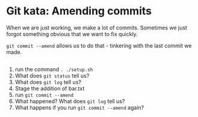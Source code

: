 # Git kata: Amending commits
When we are just working, we make a lot of commits.
Sometimes we just forgot something obvious that we want to fix quickly.

`git commit --amend` allows us to do that - tinkering with the last commit we made.

##
1. run the command `. ./setup.sh`
1. What does `git status` tell us?
1. What does `git log` tell us?
1. Stage the addition of bar.txt
1. run `git commit --amend`
1. What happened? What does `git log` tell us?
1. What happens if you run `git commit --amend` again?
